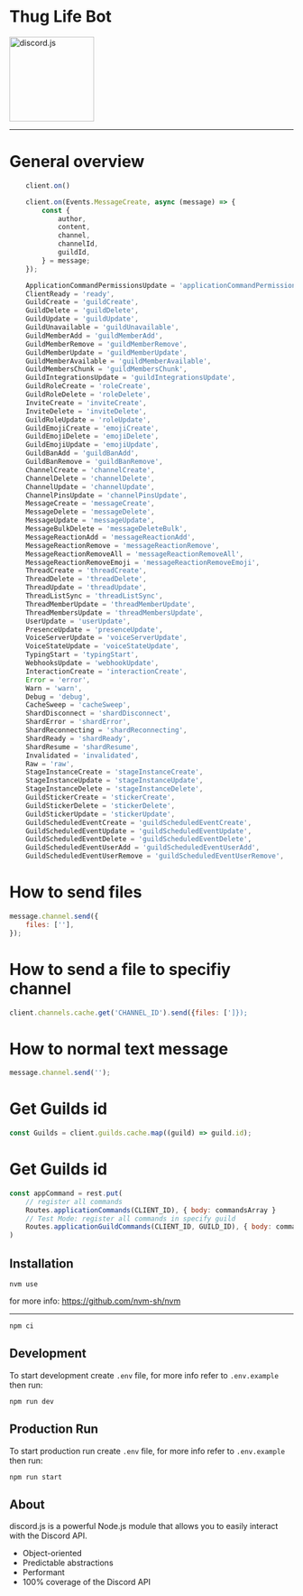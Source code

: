 # Thug Life Bot

<a herf="https://discord.js.org/#/">
    <img src="https://camo.githubusercontent.com/d55d8a7f07a103454ebb77b653d9600ce27e011f78395d9713b432c8c011c76a/68747470733a2f2f646973636f72642e6a732e6f72672f7374617469632f6c6f676f2e737667" width="150" alt="discord.js" data-canonical-src="https://discord.js.org/static/logo.svg" style="max-width: 100%;">
</a>

------------

# General overview

```js
    client.on()

    client.on(Events.MessageCreate, async (message) => {
        const {
            author,
            content,
            channel,
            channelId,
            guildId,
        } = message;
    });

    ApplicationCommandPermissionsUpdate = 'applicationCommandPermissionsUpdate',
    ClientReady = 'ready',
    GuildCreate = 'guildCreate',
    GuildDelete = 'guildDelete',
    GuildUpdate = 'guildUpdate',
    GuildUnavailable = 'guildUnavailable',
    GuildMemberAdd = 'guildMemberAdd',
    GuildMemberRemove = 'guildMemberRemove',
    GuildMemberUpdate = 'guildMemberUpdate',
    GuildMemberAvailable = 'guildMemberAvailable',
    GuildMembersChunk = 'guildMembersChunk',
    GuildIntegrationsUpdate = 'guildIntegrationsUpdate',
    GuildRoleCreate = 'roleCreate',
    GuildRoleDelete = 'roleDelete',
    InviteCreate = 'inviteCreate',
    InviteDelete = 'inviteDelete',
    GuildRoleUpdate = 'roleUpdate',
    GuildEmojiCreate = 'emojiCreate',
    GuildEmojiDelete = 'emojiDelete',
    GuildEmojiUpdate = 'emojiUpdate',
    GuildBanAdd = 'guildBanAdd',
    GuildBanRemove = 'guildBanRemove',
    ChannelCreate = 'channelCreate',
    ChannelDelete = 'channelDelete',
    ChannelUpdate = 'channelUpdate',
    ChannelPinsUpdate = 'channelPinsUpdate',
    MessageCreate = 'messageCreate',
    MessageDelete = 'messageDelete',
    MessageUpdate = 'messageUpdate',
    MessageBulkDelete = 'messageDeleteBulk',
    MessageReactionAdd = 'messageReactionAdd',
    MessageReactionRemove = 'messageReactionRemove',
    MessageReactionRemoveAll = 'messageReactionRemoveAll',
    MessageReactionRemoveEmoji = 'messageReactionRemoveEmoji',
    ThreadCreate = 'threadCreate',
    ThreadDelete = 'threadDelete',
    ThreadUpdate = 'threadUpdate',
    ThreadListSync = 'threadListSync',
    ThreadMemberUpdate = 'threadMemberUpdate',
    ThreadMembersUpdate = 'threadMembersUpdate',
    UserUpdate = 'userUpdate',
    PresenceUpdate = 'presenceUpdate',
    VoiceServerUpdate = 'voiceServerUpdate',
    VoiceStateUpdate = 'voiceStateUpdate',
    TypingStart = 'typingStart',
    WebhooksUpdate = 'webhookUpdate',
    InteractionCreate = 'interactionCreate',
    Error = 'error',
    Warn = 'warn',
    Debug = 'debug',
    CacheSweep = 'cacheSweep',
    ShardDisconnect = 'shardDisconnect',
    ShardError = 'shardError',
    ShardReconnecting = 'shardReconnecting',
    ShardReady = 'shardReady',
    ShardResume = 'shardResume',
    Invalidated = 'invalidated',
    Raw = 'raw',
    StageInstanceCreate = 'stageInstanceCreate',
    StageInstanceUpdate = 'stageInstanceUpdate',
    StageInstanceDelete = 'stageInstanceDelete',
    GuildStickerCreate = 'stickerCreate',
    GuildStickerDelete = 'stickerDelete',
    GuildStickerUpdate = 'stickerUpdate',
    GuildScheduledEventCreate = 'guildScheduledEventCreate',
    GuildScheduledEventUpdate = 'guildScheduledEventUpdate',
    GuildScheduledEventDelete = 'guildScheduledEventDelete',
    GuildScheduledEventUserAdd = 'guildScheduledEventUserAdd',
    GuildScheduledEventUserRemove = 'guildScheduledEventUserRemove',
```

# How to send files

```js
message.channel.send({
	files: [''],
});
```

# How to send a file to specifiy channel

```js
client.channels.cache.get('CHANNEL_ID').send({files: [']});
```

# How to normal text message

```js
message.channel.send('');
```

# Get Guilds id

```js
const Guilds = client.guilds.cache.map((guild) => guild.id);
```

# Get Guilds id

```js
const appCommand = rest.put(
    // register all commands
    Routes.applicationCommands(CLIENT_ID), { body: commandsArray }
    // Test Mode: register all commands in specify guild
    Routes.applicationGuildCommands(CLIENT_ID, GUILD_ID), { body: commandsArray },
)
```
## Installation
 ```
nvm use
```
for more info: https://github.com/nvm-sh/nvm

------------
 ```
npm ci
```
## Development

To start development create `.env` file, for more info refer to `.env.example` then run:
```
npm run dev
```

## Production Run

To start production run create `.env` file, for more info refer to `.env.example` then run:
```
npm run start
```

## About
discord.js is a powerful Node.js module that allows you to easily interact with the Discord API.

- Object-oriented
- Predictable abstractions
- Performant
- 100% coverage of the Discord API
